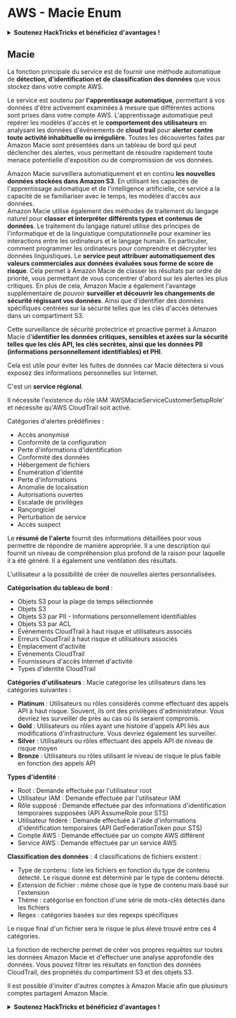 # AWS - Macie Enum

<details>

<summary><strong>Soutenez HackTricks et bénéficiez d'avantages !</strong></summary>

* Si vous souhaitez voir votre **entreprise annoncée dans HackTricks** ou si vous souhaitez accéder à la **dernière version de PEASS ou télécharger HackTricks en PDF**, consultez les [**PLANS D'ABONNEMENT**](https://github.com/sponsors/carlospolop) !
* Obtenez le [**swag officiel PEASS & HackTricks**](https://peass.creator-spring.com)
* Découvrez [**The PEASS Family**](https://opensea.io/collection/the-peass-family), notre collection d'[**NFTs**](https://opensea.io/collection/the-peass-family) exclusifs
* **Rejoignez** 💬 [**le groupe Discord**](https://discord.gg/hRep4RUj7f) ou le [**groupe Telegram**](https://t.me/peass) ou **suivez** moi sur **Twitter** 🐦 [**@carlospolopm**](https://twitter.com/carlospolopm).
* **Partagez vos astuces de piratage en soumettant des PR aux** [**HackTricks**](https://github.com/carlospolop/hacktricks) et [**HackTricks Cloud**](https://github.com/carlospolop/hacktricks-cloud) github repos.

</details>

## Macie

La fonction principale du service est de fournir une méthode automatique de **détection, d'identification et de classification des données** que vous stockez dans votre compte AWS.

Le service est soutenu par **l'apprentissage automatique**, permettant à vos données d'être activement examinées à mesure que différentes actions sont prises dans votre compte AWS. L'apprentissage automatique peut repérer les modèles d'accès et le **comportement des utilisateurs** en analysant les données d'événements de **cloud trail** pour **alerter contre toute activité inhabituelle ou irrégulière**. Toutes les découvertes faites par Amazon Macie sont présentées dans un tableau de bord qui peut déclencher des alertes, vous permettant de résoudre rapidement toute menace potentielle d'exposition ou de compromission de vos données.

Amazon Macie surveillera automatiquement et en continu **les nouvelles données stockées dans Amazon S3**. En utilisant les capacités de l'apprentissage automatique et de l'intelligence artificielle, ce service a la capacité de se familiariser avec le temps, les modèles d'accès aux données.\
Amazon Macie utilise également des méthodes de traitement du langage naturel pour **classer et interpréter différents types et contenus de données**. Le traitement du langage naturel utilise des principes de l'informatique et de la linguistique computationnelle pour examiner les interactions entre les ordinateurs et le langage humain. En particulier, comment programmer les ordinateurs pour comprendre et décrypter les données linguistiques. Le **service peut attribuer automatiquement des valeurs commerciales aux données évaluées sous forme de score de risque**. Cela permet à Amazon Macie de classer les résultats par ordre de priorité, vous permettant de vous concentrer d'abord sur les alertes les plus critiques. En plus de cela, Amazon Macie a également l'avantage supplémentaire de pouvoir **surveiller et découvrir les changements de sécurité régissant vos données**. Ainsi que d'identifier des données spécifiques centrées sur la sécurité telles que les clés d'accès détenues dans un compartiment S3.

Cette surveillance de sécurité protectrice et proactive permet à Amazon Macie d'**identifier les données critiques, sensibles et axées sur la sécurité telles que les clés API, les clés secrètes, ainsi que les données PII (informations personnellement identifiables) et PHI**.

Cela est utile pour éviter les fuites de données car Macie détectera si vous exposez des informations personnelles sur Internet.

C'est un **service régional**.

Il nécessite l'existence du rôle IAM 'AWSMacieServiceCustomerSetupRole' et nécessite qu'AWS CloudTrail soit activé.

Catégories d'alertes prédéfinies :

* Accès anonymisé
* Conformité de la configuration
* Perte d'informations d'identification
* Conformité des données
* Hébergement de fichiers
* Énumération d'identité
* Perte d'informations
* Anomalie de localisation
* Autorisations ouvertes
* Escalade de privilèges
* Rançongiciel
* Perturbation de service
* Accès suspect

Le **résumé de l'alerte** fournit des informations détaillées pour vous permettre de répondre de manière appropriée. Il a une description qui fournit un niveau de compréhension plus profond de la raison pour laquelle il a été généré. Il a également une ventilation des résultats.

L'utilisateur a la possibilité de créer de nouvelles alertes personnalisées.

**Catégorisation du tableau de bord** :

* Objets S3 pour la plage de temps sélectionnée
* Objets S3
* Objets S3 par PII - Informations personnellement identifiables
* Objets S3 par ACL
* Événements CloudTrail à haut risque et utilisateurs associés
* Erreurs CloudTrail à haut risque et utilisateurs associés
* Emplacement d'activité
* Événements CloudTrail
* Fournisseurs d'accès Internet d'activité
* Types d'identité CloudTrail

**Catégories d'utilisateurs** : Macie catégorise les utilisateurs dans les catégories suivantes :

* **Platinum** : Utilisateurs ou rôles considérés comme effectuant des appels API à haut risque. Souvent, ils ont des privilèges d'administrateur. Vous devriez les surveiller de près au cas où ils seraient compromis.
* **Gold** : Utilisateurs ou rôles ayant une histoire d'appels API liés aux modifications d'infrastructure. Vous devriez également les surveiller.
* **Silver** : Utilisateurs ou rôles effectuant des appels API de niveau de risque moyen
* **Bronze** : Utilisateurs ou rôles utilisant le niveau de risque le plus faible en fonction des appels API

**Types d'identité** :

* Root : Demande effectuée par l'utilisateur root
* Utilisateur IAM : Demande effectuée par l'utilisateur IAM
* Rôle supposé : Demande effectuée par des informations d'identification temporaires supposées (API AssumeRole pour STS)
* Utilisateur fédéré : Demande effectuée à l'aide d'informations d'identification temporaires (API GetFederationToken pour STS)
* Compte AWS : Demande effectuée par un compte AWS différent
* Service AWS : Demande effectuée par un service AWS

**Classification des données** : 4 classifications de fichiers existent :

* Type de contenu : liste les fichiers en fonction du type de contenu détecté. Le risque donné est déterminé par le type de contenu détecté.
* Extension de fichier : même chose que le type de contenu mais basé sur l'extension
* Thème : catégorise en fonction d'une série de mots-clés détectés dans les fichiers
* Regex : catégories basées sur des regexps spécifiques

Le risque final d'un fichier sera le risque le plus élevé trouvé entre ces 4 catégories.

La fonction de recherche permet de créer vos propres requêtes sur toutes les données Amazon Macie et d'effectuer une analyse approfondie des données. Vous pouvez filtrer les résultats en fonction des données CloudTrail, des propriétés du compartiment S3 et des objets S3.

Il est possible d'inviter d'autres comptes à Amazon Macie afin que plusieurs comptes partagent Amazon Macie. 

<details>

<summary><strong>Soutenez HackTricks et bénéficiez d'avantages !</strong></summary>

* Si vous souhaitez voir votre **entreprise annoncée dans HackTricks** ou si vous souhaitez accéder à la **dernière version de PEASS ou télécharger HackTricks en PDF**, consultez les [**PLANS D'ABONNEMENT**](https://github.com/sponsors/carlospolop) !
* Obtenez le [**swag officiel PEASS & HackTricks**](https://peass.creator-spring.com)
* Découvrez [**The PEASS Family**](https://opensea.io/collection/the-peass-family), notre collection d'[**NFTs**](https://opensea.io/collection/the-peass-family) exclusifs
* **Rejoignez** 💬 [**le groupe Discord**](https://discord.gg/hRep4RUj7f) ou le [**groupe Telegram**](https://t.me/peass) ou **suivez** moi sur **Twitter** 🐦 [**@carlospolopm**](https://twitter.com/carlospolopm).
* **Partagez vos astuces de piratage en soumettant des PR aux** [**HackTricks**](https://github.com/carlospolop/hacktricks) et [**HackTricks Cloud**](https://github.com/carlospolop/hacktricks-cloud) github repos.

</details>